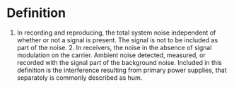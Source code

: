 # Definition

1.  In recording and reproducing, the total system noise independent of
    whether or not a signal is present. The signal is not to be included
    as part of the noise. 2. In receivers, the noise in the absence of
    signal modulation on the carrier. Ambient noise detected, measured,
    or recorded with the signal part of the background noise. Included
    in this definition is the interference resulting from primary power
    supplies, that separately is commonly described as hum.
